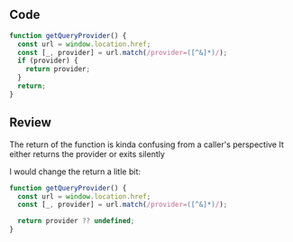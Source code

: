 ## Code

```js
function getQueryProvider() {
  const url = window.location.href;
  const [_, provider] = url.match(/provider=([^&]*)/);
  if (provider) {
    return provider;
  }
  return;
}
```

## Review

The return of the function is kinda confusing from a caller's perspective
It either returns the provider or exits silently

I would change the return a litle bit:

```js
function getQueryProvider() {
  const url = window.location.href;
  const [_, provider] = url.match(/provider=([^&]*)/);

  return provider ?? undefined;
}
```
